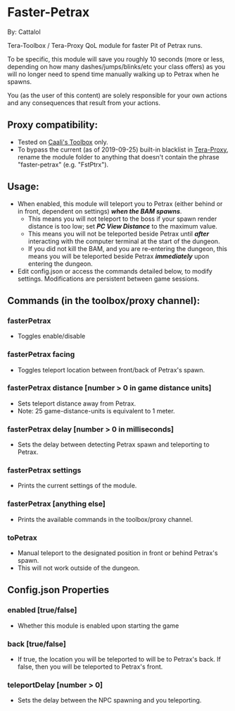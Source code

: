 # Faster-Petrax

By: Cattalol

Tera-Toolbox / Tera-Proxy QoL module for faster Pit of Petrax runs.

To be specific, this module will save you roughly 10 seconds (more or less, depending on how many dashes/jumps/blinks/etc your class offers) as you will no longer need to spend time manually walking up to Petrax when he spawns.

You (as the user of this content) are solely responsible for your own actions and any consequences that result from your actions.

## Proxy compatibility:
- Tested on [Caali's Toolbox](https://github.com/tera-toolbox/tera-toolbox) only.
- To bypass the current (as of 2019-09-25) built-in blacklist in [Tera-Proxy](https://github.com/tera-proxy/tera-proxy), rename the module folder to anything that doesn't contain the phrase "faster-petrax" (e.g. "FstPtrx").

## Usage:
- When enabled, this module will teleport you to Petrax (either behind or in front, dependent on settings) **_when the BAM spawns_**.
   - This means you will not teleport to the boss if your spawn render distance is too low; set _**PC View Distance**_ to the maximum value.
   - This means you will not be teleported beside Petrax until _**after**_ interacting with the computer terminal at the start of the dungeon.
   - If you did not kill the BAM, and you are re-entering the dungeon, this means you will be teleported beside Petrax _**immediately**_ upon entering the dungeon.
- Edit config.json or access the commands detailed below, to modify settings. Modifications are persistent between game sessions.

## Commands (in the toolbox/proxy channel):
### fasterPetrax
- Toggles enable/disable 
### fasterPetrax facing
- Toggles teleport location between front/back of Petrax's spawn.
### fasterPetrax distance [number > 0 in game distance units]
- Sets teleport distance away from Petrax. 
- Note: 25 game-distance-units is equivalent to 1 meter.
### fasterPetrax delay [number > 0 in milliseconds]
- Sets the delay between detecting Petrax spawn and teleporting to Petrax.
### fasterPetrax settings
- Prints the current settings of the module.
### fasterPetrax [anything else]
- Prints the available commands in the toolbox/proxy channel.
### toPetrax
- Manual teleport to the designated position in front or behind Petrax's spawn. 
- This will not work outside of the dungeon.

## Config.json Properties
### enabled [true/false]
- Whether this module is enabled upon starting the game
### back [true/false]
- If true, the location you will be teleported to will be to Petrax's back. If false, then you will be teleported to Petrax's front.
### teleportDelay [number > 0]
- Sets the delay between the NPC spawning and you teleporting.
